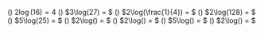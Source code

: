 () $2\log(16) = 4$
() $3\log(27) = $
() $2\log(\frac{1}{4}) = $
() $2\log(128) = $
() $5\log(25) = $
() $2\log() = $
() $2\log() = $
() $5\log() = $
() $2\log() = $
